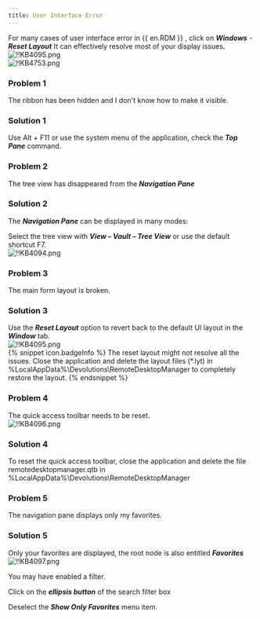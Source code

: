 ```yaml
---
title: User Interface Error
---
```

For many cases of user interface error in {{ en.RDM }} , click on ***Windows*** - ***Reset Layout*** It can effectively resolve most of your display issues.  
![!!KB4095.png](/img/en/kb/KB4095.png)  
![!!KB4753.png](/img/en/kb/KB4753.png)  
### Problem 1
The ribbon has been hidden and I don't know how to make it visible.
### Solution 1
Use Alt + F11 or use the system menu of the application, check the ***Top Pane*** command.
### Problem 2
The tree view has disappeared from the ***Navigation Pane***
### Solution 2
The ***Navigation Pane*** can be displayed in many modes:  

Select the tree view with ***View – Vault – Tree View*** or use the default shortcut F7.  
![!!KB4094.png](/img/en/kb/KB4094.png)
### Problem 3
The main form layout is broken.
### Solution 3
Use the ***Reset Layout*** option to revert back to the default UI layout in the ***Window*** tab.  
![!!KB4095.png](/img/en/kb/KB4095.png)  
{% snippet icon.badgeInfo %}
The reset layout might not resolve all the issues. Close the application and delete the layout files (*.lyt) in %LocalAppData%\Devolutions\RemoteDesktopManager to completely restore the layout.
{% endsnippet %}  

### Problem 4
The quick access toolbar needs to be reset.  
![!!KB4096.png](/img/en/kb/KB4096.png)
### Solution 4
To reset the quick access toolbar, close the application and delete the file remotedesktopmanager.qtb in %LocalAppData%\Devolutions\RemoteDesktopManager
### Problem 5
The navigation pane displays only my favorites.
### Solution 5
Only your favorites are displayed, the root node is also entitled ***Favorites***  
![!!KB4097.png](/img/en/kb/KB4097.png)  

You may have enabled a filter.  

Click on the ***ellipsis button*** of the search filter box  

Deselect the ***Show Only Favorites*** menu item.  

